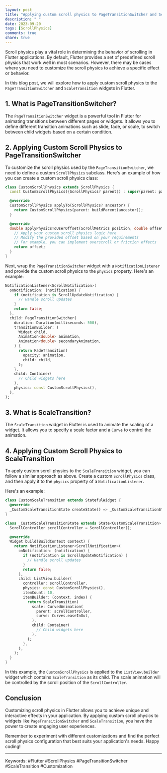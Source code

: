 ```yaml
---
layout: post
title: "Applying custom scroll physics to PageTransitionSwitcher and ScaleTransition in Flutter"
description: " "
date: 2023-09-20
tags: [ScrollPhysics]
comments: true
share: true
---
```


Scroll physics play a vital role in determining the behavior of scrolling in Flutter applications. By default, Flutter provides a set of predefined scroll physics that work well in most scenarios. However, there may be cases where you need to customize the scroll physics to achieve a specific effect or behavior.

In this blog post, we will explore how to apply custom scroll physics to the `PageTransitionSwitcher` and `ScaleTransition` widgets in Flutter.

## 1. What is PageTransitionSwitcher?

The `PageTransitionSwitcher` widget is a powerful tool in Flutter for animating transitions between different pages or widgets. It allows you to define different transition animations such as slide, fade, or scale, to switch between child widgets based on a certain condition.

## 2. Applying Custom Scroll Physics to PageTransitionSwitcher

To customize the scroll physics used by the `PageTransitionSwitcher`, we need to define a custom `ScrollPhysics` subclass. Here's an example of how you can create a custom scroll physics class:

```dart
class CustomScrollPhysics extends ScrollPhysics {
  const CustomScrollPhysics({ScrollPhysics? parent}) : super(parent: parent);

  @override
  CustomScrollPhysics applyTo(ScrollPhysics? ancestor) {
    return CustomScrollPhysics(parent: buildParent(ancestor));
  }

  @override
  double applyPhysicsToUserOffset(ScrollMetrics position, double offset) {
    // Apply your custom scroll physics logic here
    // Modify the provided offset based on your requirements
    // For example, you can implement overscroll or friction effects
    return offset;
  }
}
```

Next, wrap the `PageTransitionSwitcher` widget with a `NotificationListener` and provide the custom scroll physics to the `physics` property. Here's an example:

```dart
NotificationListener<ScrollNotification>(
  onNotification: (notification) {
    if (notification is ScrollUpdateNotification) {
      // Handle scroll updates
    }
    return false;
  },
  child: PageTransitionSwitcher(
    duration: Duration(milliseconds: 500),
    transitionBuilder: (
      Widget child,
      Animation<double> animation,
      Animation<double> secondaryAnimation,
    ) {
      return FadeTransition(
        opacity: animation,
        child: child,
      );
    },
    child: Container(
      // Child widgets here
    ),
    physics: const CustomScrollPhysics(),
  ),
);
```

## 3. What is ScaleTransition?

The `ScaleTransition` widget in Flutter is used to animate the scaling of a widget. It allows you to specify a scale factor and a `Curve` to control the animation.

## 4. Applying Custom Scroll Physics to ScaleTransition

To apply custom scroll physics to the `ScaleTransition` widget, you can follow a similar approach as above. Create a custom `ScrollPhysics` class, and then apply it to the `physics` property of a `NotificationListener`.

Here's an example:

```dart
class CustomScaleTransition extends StatefulWidget {
  @override
  _CustomScaleTransitionState createState() => _CustomScaleTransitionState();
}

class _CustomScaleTransitionState extends State<CustomScaleTransition> {
  ScrollController scrollController = ScrollController();

  @override
  Widget build(BuildContext context) {
    return NotificationListener<ScrollNotification>(
      onNotification: (notification) {
        if (notification is ScrollUpdateNotification) {
          // Handle scroll updates
        }
        return false;
      },
      child: ListView.builder(
        controller: scrollController,
        physics: const CustomScrollPhysics(),
        itemCount: 10,
        itemBuilder: (context, index) {
          return ScaleTransition(
            scale: CurvedAnimation(
              parent: scrollController,
              curve: Curves.easeInOut,
            ),
            child: Container(
              // Child widgets here
            ),
          );
        },
      ),
    );
  }
}
```

In this example, the `CustomScrollPhysics` is applied to the `ListView.builder` widget which contains `ScaleTransition` as its child. The scale animation will be controlled by the scroll position of the `ScrollController`.

## Conclusion

Customizing scroll physics in Flutter allows you to achieve unique and interactive effects in your application. By applying custom scroll physics to widgets like `PageTransitionSwitcher` and `ScaleTransition`, you have the power to create engaging user experiences.

Remember to experiment with different customizations and find the perfect scroll physics configuration that best suits your application's needs. Happy coding!

---

Keywords: #Flutter #ScrollPhysics #PageTransitionSwitcher #ScaleTransition #Customization